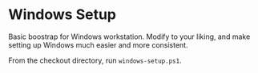 # Windows Setup #

Basic boostrap for Windows workstation.  Modify to your liking, and make setting up Windows much easier and more consistent.

From the checkout directory, run `windows-setup.ps1`.
